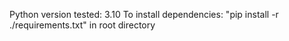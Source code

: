 Python version tested: 3.10
To install dependencies: "pip install -r ./requirements.txt" in root directory